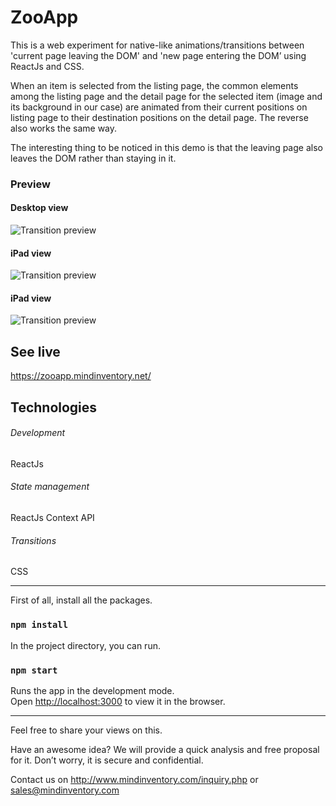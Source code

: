 # ZooApp

This is a web experiment for native-like animations/transitions between 'current page leaving the DOM' and 'new page entering the DOM’ using ReactJs and CSS.

When an item is selected from the listing page, the common elements among the listing page and the detail page for the selected item (image and its background in our case) are animated from their current positions on listing page to their destination positions on the detail page. The reverse also works the same way. 

The interesting thing to be noticed in this demo is that the leaving page also leaves the DOM rather than staying in it.

### Preview
#### Desktop view
![Transition preview](https://zooapp.mindinventory.net/preview.gif)

#### iPad view
![Transition preview](https://zooapp.mindinventory.net/ipad-preview.gif)

#### iPad view
![Transition preview](https://zooapp.mindinventory.net/mobile-preview.gif)

## See live
https://zooapp.mindinventory.net/

## Technologies
###### Development
ReactJs

###### State management
ReactJs Context API

###### Transitions
CSS

---
First of all, install all the packages.
### `npm install`

In the project directory, you can run.
### `npm start`

Runs the app in the development mode.<br>
Open [http://localhost:3000](http://localhost:3000) to view it in the browser.

---
Feel free to share your views on this.

Have an awesome idea? We will provide a quick analysis and free proposal for it. Don’t worry, it is secure and confidential.

Contact us on 
http://www.mindinventory.com/inquiry.php 
or 
sales@mindinventory.com
